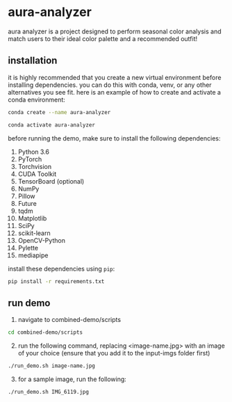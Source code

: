 # aura-analyzer

aura analyzer is a project designed to perform seasonal color analysis and match users to their ideal color palette and a recommended outfit!

## installation

it is highly recommended that you create a new virtual environment before installing dependencies. you can do this with conda, venv, or any other alternatives you see fit. here is an example of how to create and activate a conda environment:
```bash
conda create --name aura-analyzer
```
```bash
conda activate aura-analyzer
```

before running the demo, make sure to install the following dependencies:

1. Python 3.6
2. PyTorch
3. Torchvision
4. CUDA Toolkit
5. TensorBoard (optional)
6. NumPy
7. Pillow
8. Future
9. tqdm
10. Matplotlib
11. SciPy
12. scikit-learn
13. OpenCV-Python
14. Pylette
15. mediapipe

install these dependencies using `pip`:

```bash
pip install -r requirements.txt
```

## run demo

1. navigate to combined-demo/scripts
```bash
cd combined-demo/scripts
```
2. run the following command, replacing <image-name.jpg> with an image of your choice (ensure that you add it to the input-imgs folder first)
```bash
./run_demo.sh image-name.jpg
```
3. for a sample image, run the following:
```bash
./run_demo.sh IMG_6119.jpg
```
